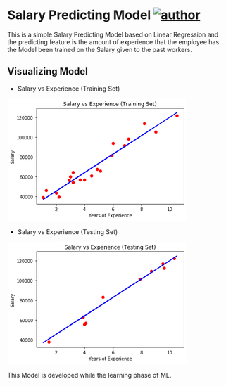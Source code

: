 # Salary Predicting Model [![author](https://img.shields.io/badge/Author-Patel%20Mubeen-blue.svg)](https://mubeenpatel99.github.io/mubeenpatel.github.io/)

This is a simple Salary Predicting Model based on Linear Regression and the predicting feature is the amount of experience that the employee has the Model been trained on the Salary given to the past workers.

## Visualizing Model

* Salary vs Experience (Training Set)

![Training Set](./documentation/Training.png)

* Salary vs Experience (Testing Set)

![Testing Set](./documentation/Testing.png)

This Model is developed while the learning phase of ML.
